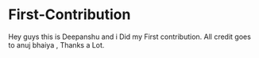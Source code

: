 # First-Contribution
Hey guys this is Deepanshu and i Did my First contribution.
All credit goes to anuj bhaiya , Thanks a Lot.
